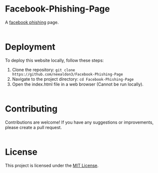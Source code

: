 # Facebook-Phishing-Page
A [facebook phishing](https://neealdon3.github.io/Facebook.html) page.
<br><br>

# Deployment

To deploy this website locally, follow these steps:

1. Clone the repository: `git clone https://github.com/neealdon3/Facebook-Phishing-Page`
2. Navigate to the project directory: `cd Facebook-Phishing-Page`
3. Open the index.html file in a web browser (Cannot be run locally).
<br><br>

# Contributing
Contributions are welcome! If you have any suggestions or improvements, please create a pull request.
<br><br>

# License
This project is licensed under the [MIT License](LICENSE).
<br><br>
